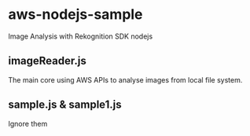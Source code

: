 # aws-nodejs-sample
Image Analysis with Rekognition SDK nodejs

## imageReader.js
The main core using AWS APIs to analyse images from local file system.

## sample.js & sample1.js
Ignore them
